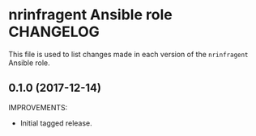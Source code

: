 # nrinfragent Ansible role CHANGELOG

This file is used to list changes made in each version of the `nrinfragent` Ansible role.

## 0.1.0 (2017-12-14)

IMPROVEMENTS:

* Initial tagged release.
